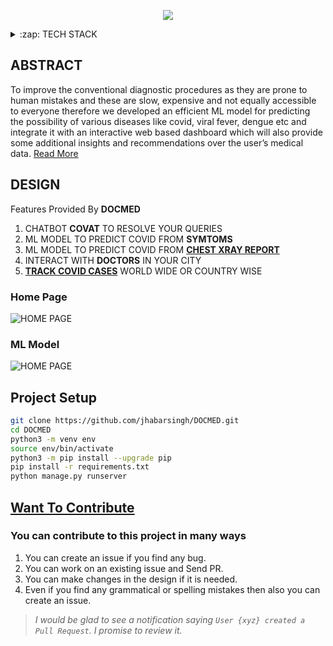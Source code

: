 <p align="center">
  <img src="https://github.com/jhabarsingh/DOCMED/blob/main/docs/ani/docmed.png?raw=true" />
</p>
<details>
  <summary>:zap: TECH STACK</summary>
  <br/>
  <div style="display:flex;justify-content:space-around">
  <img titlt="Dialog Flow" src="https://pbs.twimg.com/profile_images/880147119528476672/S7C-2C6t.jpg" width="50px" height="50px"  style="margin-right:5px;"/>
  <img  title="Django" src="https://icon-library.com/images/django-icon/django-icon-0.jpg" width="50px" height="50px" style="margin-right:5px;" />
  <img  title="Kommunicate" src="https://ps.w.org/kommunicate-live-chat/assets/icon-256x256.png?rev=2291443" height="50px"  style="margin-right:5px;"/>
  <img title="Heroku"  src="https://www.thedevcoach.co.uk/wp-content/uploads/2020/04/heroku.png" height="50px"  style="margin-right:5px;"/> 

  <img  title="Postgresql" src="https://pbs.twimg.com/media/EGc7jg4XoAA0bez.png" height="50px" style="margin-right:5px;" />
  <img  title="Scikit Learn" src="https://www.analyticsvidhya.com/wp-content/uploads/2015/01/scikit-learn-logo.png" height="50px" style="margin-right:5px;" />
  <img  title="Vue JS" src="https://upload.wikimedia.org/wikipedia/commons/thumb/9/95/Vue.js_Logo_2.svg/800px-Vue.js_Logo_2.svg.png" height="50px" style="margin-right:5px;" />
  <img  title="Docker" src="https://pbs.twimg.com/profile_images/1273307847103635465/lfVWBmiW_400x400.png" height="50px" style="margin-right:5px;" />
</div>
</details>




## ABSTRACT 
To improve the conventional diagnostic procedures as they are prone to human
mistakes and these are slow, expensive and not equally accessible to everyone therefore 
we developed an efficient ML model for predicting the possibility of various
diseases like covid, viral fever, dengue etc and integrate it with an interactive web
based dashboard which will also provide some additional insights and
recommendations over the user’s medical data.
[Read More](https://docs.google.com/document/d/1q19CVPYDygCHwYQ6YYb1oWLqrlC6ymcc14U_EjeX64w/edit?usp=sharing)

## DESIGN

Features Provided By **DOCMED**
  1. CHATBOT **COVAT** TO RESOLVE YOUR QUERIES
  2. ML MODEL TO PREDICT COVID FROM **SYMTOMS**
  3. ML MODEL TO PREDICT COVID FROM [**CHEST XRAY REPORT**](https://github.com/jhabarsingh/XRAY-COVID-PREDICTION)
  4. INTERACT WITH **DOCTORS** IN YOUR CITY
  5. [**TRACK COVID CASES**](https://github.com/jhabarsingh/COTRACK) WORLD WIDE OR COUNTRY WISE

### Home Page
![HOME PAGE](
https://github.com/jhabarsingh/Covid-Assistant/blob/main/docs/ani/chatbot.gif)

### ML Model
![HOME PAGE](
https://github.com/jhabarsingh/DOCMED/blob/main/docs/ani/ml.gif)

## Project Setup

```bash
git clone https://github.com/jhabarsingh/DOCMED.git  
cd DOCMED
python3 -m venv env
source env/bin/activate
python3 -m pip install --upgrade pip
pip install -r requirements.txt
python manage.py runserver
```

## [Want To Contribute](https://medium.com/mindsdb/contributing-to-an-open-source-project-how-to-get-started-6ba812301738)
### You can contribute to this project in many ways
 1. You can create an issue if you find any bug.
 2. You can work on an existing issue and Send PR.
 3. You can make changes in the design if it is needed.
 4. Even if you find any grammatical or spelling mistakes then also you can create an issue.

> *I would be glad to see a notification saying `User {xyz} created a Pull Request`.
I promise to review it.*
